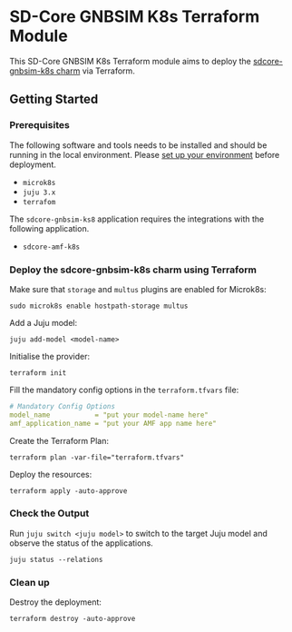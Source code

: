 # SD-Core GNBSIM K8s Terraform Module

This SD-Core GNBSIM K8s Terraform module aims to deploy the [sdcore-gnbsim-k8s charm](https://charmhub.io/sdcore-gnbsim-k8s) via Terraform.

## Getting Started

### Prerequisites

The following software and tools needs to be installed and should be running in the local environment. Please [set up your environment](https://discourse.charmhub.io/t/set-up-your-development-environment-with-microk8s-for-juju-terraform-provider/13109) before deployment.

- `microk8s`
- `juju 3.x`
- `terrafom`

The `sdcore-gnbsim-ks8` application requires the integrations with the following application.

- `sdcore-amf-k8s`

### Deploy the sdcore-gnbsim-k8s charm using Terraform

Make sure that `storage` and `multus` plugins are enabled for Microk8s:

```console
sudo microk8s enable hostpath-storage multus
```

Add a Juju model:

```console
juju add-model <model-name>
```

Initialise the provider:

```console
terraform init
```

Fill the mandatory config options in the `terraform.tfvars` file:

```yaml
# Mandatory Config Options
model_name           = "put your model-name here"
amf_application_name = "put your AMF app name here"
```

Create the Terraform Plan:

```console
terraform plan -var-file="terraform.tfvars" 
```

Deploy the resources:

```console
terraform apply -auto-approve 
```

### Check the Output

Run `juju switch <juju model>` to switch to the target Juju model and observe the status of the applications.

```console
juju status --relations
```

### Clean up

Destroy the deployment:

```console
terraform destroy -auto-approve
```
